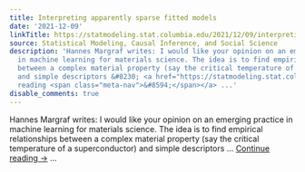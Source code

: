 ```yaml
---
title: Interpreting apparently sparse fitted models
date: '2021-12-09'
linkTitle: https://statmodeling.stat.columbia.edu/2021/12/09/interpreting-apparently-sparse-fitted-models/
source: Statistical Modeling, Causal Inference, and Social Science
description: 'Hannes Margraf writes: I would like your opinion on an emerging practice
  in machine learning for materials science. The idea is to find empirical relationships
  between a complex material property (say the critical temperature of a superconductor)
  and simple descriptors &#8230; <a href="https://statmodeling.stat.columbia.edu/2021/12/09/interpreting-apparently-sparse-fitted-models/">Continue
  reading <span class="meta-nav">&#8594;</span></a> ...'
disable_comments: true
---
```

Hannes Margraf writes: I would like your opinion on an emerging practice in machine learning for materials science. The idea is to find empirical relationships between a complex material property (say the critical temperature of a superconductor) and simple descriptors &#8230; <a href="https://statmodeling.stat.columbia.edu/2021/12/09/interpreting-apparently-sparse-fitted-models/">Continue reading <span class="meta-nav">&#8594;</span></a> ...